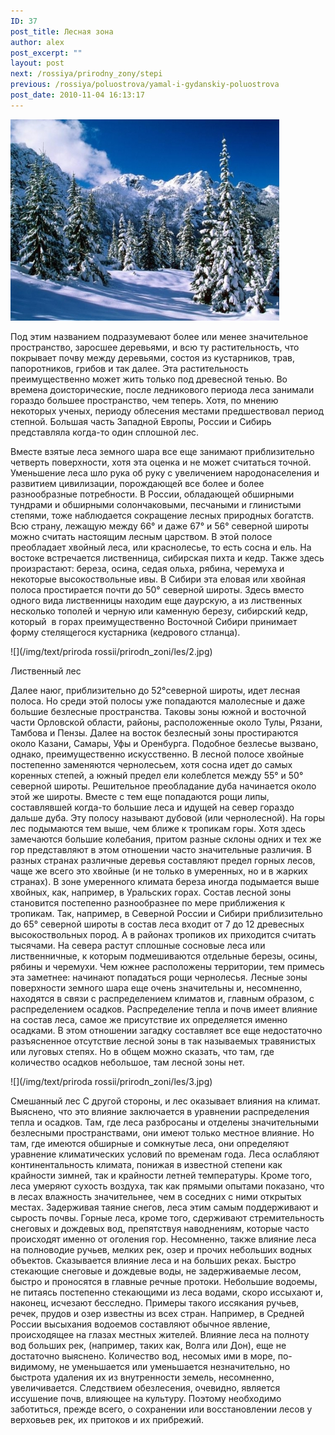 ```yaml
---
ID: 37
post_title: Лесная зона
author: alex
post_excerpt: ""
layout: post
next: /rossiya/prirodny_zony/stepi
previous: /rossiya/poluostrova/yamal-i-gydanskiy-poluostrova
post_date: 2010-11-04 16:13:17
---
```


 

![](/img/book/589.jpg)

Под этим названием подразумевают более или менее значительное пространство, заросшее деревьями, и всю ту растительность, что покрывает почву между деревьями, состоя из кустарников, трав, папоротников, грибов и так далее. Эта растительность преимущественно может жить только под древесной тенью. Во времена доисторические, после ледникового периода леса занимали гораздо большее пространство, чем теперь. Хотя, по мнению некоторых ученых, периоду облесения местами предшествовал период степной. Большая часть Западной Европы, России и Сибирь представляла когда-то один сплошной лес. 
  
Вместе взятые леса земного шара все еще занимают приблизительно четверть поверхности, хотя эта оценка и не может считаться точной. Уменьшение леса шло рука об руку с увеличением народонаселения и развитием цивилизации, порождающей все более и более разнообразные потребности. В России, обладающей обширными тундрами и обширными солончаковыми, песчаными и глинистыми степями, тоже наблюдается сокращение лесных природных богатств.
Всю страну, лежащую между 66° и даже 67° и 56° северной широты можно считать настоящим лесным царством. В этой полосе преобладает хвойный леса, или краснолесье, то есть сосна и ель. На востоке встречается лиственница, сибирская пихта и кедр. Также здесь произрастают: береза, осина, седая ольха, рябина, черемуха и некоторые высокоствольные ивы. В Сибири эта еловая или хвойная полоса простирается почти до 50° северной широты. Здесь вместо одного вида лиственницы находим еще даурскую, а из лиственных несколько тополей и черную или каменную березу, сибирский кедр, который &nbsp;в горах преимущественно Восточной Сибири принимает форму стелящегося кустарника (кедрового стланца).


![](/img/text/priroda rossii/prirodn_zoni/les/2.jpg)

Лиственный лес
&nbsp; 
  
Далее наюг, приблизительно до 52°северной широты, идет лесная полоса. Но среди этой полосы уже попадаются малолесные и даже большие безлесные пространства. Таковы зоны южной и восточной части Орловской области, районы, расположенные около Тулы, Рязани, Тамбова и Пензы. Далее на восток безлесный зоны простираются около Казани, Самары, Уфы и Оренбурга. Подобное безлесье вызвано, однако, преимущественно искусственно. 
В лесной полосе хвойные постепенно заменяются чернолесьем, хотя сосна идет до самых коренных степей, а южный предел ели колеблется между 55° и 50° северной широты. Решительное преобладание дуба начинается около этой же широты. Вместе с тем еще попадаются рощи липы, составлявшей когда-то большие леса и идущей на север гораздо дальше дуба. Эту полосу называют дубовой (или чернолесной).
На горы лес подымаются тем выше, чем ближе к тропикам горы. Хотя здесь замечаются большие колебания, притом разные склоны одних и тех же гор представляют в этом отношении часто значительные различия. В разных странах различные деревья составляют предел горных лесов, чаще же всего это хвойные (и не только в умеренных, но и в жарких странах). В зоне умеренного климата береза иногда подымается выше хвойных, как, например, в Уральских горах. 
Состав лесной зоны становится постепенно разнообразнее по мере приближения к тропикам. Так, например, в Северной России и Сибири приблизительно до 65° северной широты в состав леса входит от 7 до 12 древесных высокоствольных пород. А в районах тропиков их приходится считать тысячами. На севера растут сплошные сосновые леса или лиственничные, к которым подмешиваются отдельные березы, осины, рябины и черемухи. Чем южнее расположены территории, тем примесь эта заметнее: начинают попадаться рощи чернолесья.
Лесные зоны поверхности земного шара еще очень значительны и, несомненно, находятся в связи с распределением климатов и, главным образом, с распределением осадков. Распределение тепла и почв имеет влияние на состав леса, самое же присутствие их определяется именно осадками. В этом отношении загадку составляет все еще недостаточно разъясненное отсутствие лесной зоны в так называемых травянистых или луговых степях. Но в общем можно сказать, что там, где количество осадков небольшое, там лесной зоны нет. 


![](/img/text/priroda rossii/prirodn_zoni/les/3.jpg)

Смешанный лес
С другой стороны, и лес оказывает влияния на климат. Выяснено, что это влияние заключается в уравнении распределения тепла и осадков. Там, где леса разбросаны и отделены значительными безлесными пространствами, они имеют только местное влияние. Но там, где имеются обширные и сомкнутые леса, они определяют уравнение климатических условий по временам года. Леса ослабляют континентальность климата, понижая в известной степени как крайности зимней, так и крайности летней температуры. Кроме того, леса умеряют сухость воздуха, так как прямыми опытами показано, что в лесах влажность значительнее, чем в соседних с ними открытых местах. Задерживая таяние снегов, леса этим самым поддерживают и сырость почвы. 
Горные леса, кроме того, сдерживают стремительность снеговых и дождевых вод, препятствуя наводнениям, которые часто происходят именно от оголения гор. Несомненно, также влияние леса на полноводие ручьев, мелких рек, озер и прочих небольших водных объектов. Сказывается влияние леса и на больших реках. Быстро стекающие снеговые и дождевые воды, не задерживаемые лесом, быстро и проносятся в главные речные протоки. Небольшие водоемы, не питаясь постепенно стекающими из леса водами, скоро иссыхают и, наконец, исчезают бесследно. Примеры такого иссякания ручьев, речек, прудов и озер известны из всех стран. Например, в Средней России высыхания водоемов составляют обычное явление, происходящее на глазах местных жителей. 
Влияние леса на полноту вод больших рек, (например, таких как, Волга или Дон), еще не достаточно выяснено. Количество вод, несомых ими в море, по-видимому, не уменьшается или уменьшается незначительно, но быстрота удаления их из внутренности земель, несомненно, увеличивается. Следствием обезлесения, очевидно, является иссушение почв, влияющее на культуру. Поэтому необходимо заботиться, прежде всего, о сохранении или восстановлении лесов у верховьев рек, их притоков и их прибрежий.